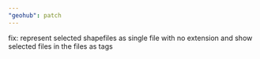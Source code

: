 ```yaml
---
"geohub": patch
---
```


fix: represent selected shapefiles as single file with no extension and show selected files in the files as tags
